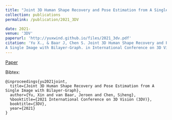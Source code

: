 ```yaml
---
title: "Joint 3D Human Shape Recovery and Pose Estimation from A Single Image with Bilayer-Graph"
collection: publications
permalink: /publication/2021_3DV

date: 2021-
venue: '3DV'
paperurl: 'http://yuxwind.github.io/files/2021_3dv.pdf'
citation: 'Yu X., & Baar J, Chen S. Joint 3D Human Shape Recovery and Pose Estimation from
A Single Image with Bilayer-Graph. in International Conference on 3D Vision (3DV 2021)'
---
```

<!--- excerpt: 'This paper is about the number 3. The number 4 is left for future work.' --->
<!--- This paper is about the number 3. The number 4 is left for future work. --->

<!--- [Download paper here](http://yuxwind.github.io/files/pruning-nips2021.pdf) 

Recommended citation: Serra, T., Kumar, A. and Ramalingam, S., 2021. Scaling Up Exact Neural Network
Compression by ReLU Stability. arXiv preprint arXiv:2102.07804. --->
[Paper](http://yuxwind.github.io/files/2021_3dv.pdf) 

Bibtex:
```
@inproceedings{yu2021joint,
  title={Joint 3D Human Shape Recovery and Pose Estimation from A Single Image with Bilayer-Graph},
  author={Yu, Xin and van Baar, Jeroen and Chen, Siheng},
  %booktitle={2021 International Conference on 3D Vision (3DV)},
  booktitle={3DV},
  year={2021}
}
```
